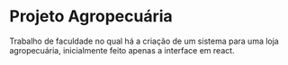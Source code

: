 # Projeto Agropecuária

Trabalho de faculdade no qual há a criação de um sistema para uma loja agropecuária, inicialmente feito apenas a interface em react.
